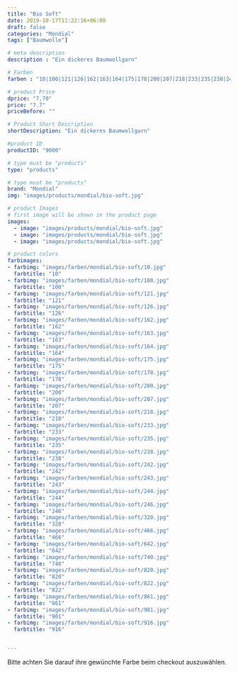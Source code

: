 ```yaml
---
title: "Bio Soft"
date: 2019-10-17T11:22:16+06:00
draft: false
categories: "Mondial"
tags: ["Baumwolle"]

# meta description
description : "Ein dickeres Baumwollgarn"

# Farben
farben : "10|100|121|126|162|163|164|175|178|200|207|218|233|235|238|242|243|244|246|320|466|642|740|820|822|861|901|916"

# product Price
dprice: "7,70"
price: "7.7"
priceBefore: ""

# Product Short Description
shortDescription: "Ein dickeres Baumwollgarn"

#product ID
productID: "9000"

# type must be "products"
type: "products"

# type must be "products"
brand: "Mondial"
img: "images/products/mondial/bio-soft.jpg"   

# product Images
# first image will be shown in the product page
images:
  - image: "images/products/mondial/bio-soft.jpg"
  - image: "images/products/mondial/bio-soft.jpg"
  - image: "images/products/mondial/bio-soft.jpg"

# product colors
farbimages:
- farbimg: "images/farben/mondial/bio-soft/10.jpg"	
  farbtitle: "10"
- farbimg: "images/farben/mondial/bio-soft/100.jpg"	
  farbtitle: "100"
- farbimg: "images/farben/mondial/bio-soft/121.jpg"	
  farbtitle: "121"
- farbimg: "images/farben/mondial/bio-soft/126.jpg"	
  farbtitle: "126"
- farbimg: "images/farben/mondial/bio-soft/162.jpg"	
  farbtitle: "162"
- farbimg: "images/farben/mondial/bio-soft/163.jpg"	
  farbtitle: "163"
- farbimg: "images/farben/mondial/bio-soft/164.jpg"	
  farbtitle: "164"
- farbimg: "images/farben/mondial/bio-soft/175.jpg"	
  farbtitle: "175"
- farbimg: "images/farben/mondial/bio-soft/178.jpg"	
  farbtitle: "178"
- farbimg: "images/farben/mondial/bio-soft/200.jpg"	
  farbtitle: "200"
- farbimg: "images/farben/mondial/bio-soft/207.jpg"	
  farbtitle: "207"
- farbimg: "images/farben/mondial/bio-soft/218.jpg"	
  farbtitle: "218"
- farbimg: "images/farben/mondial/bio-soft/233.jpg"	
  farbtitle: "233"
- farbimg: "images/farben/mondial/bio-soft/235.jpg"	
  farbtitle: "235"
- farbimg: "images/farben/mondial/bio-soft/238.jpg"	
  farbtitle: "238"
- farbimg: "images/farben/mondial/bio-soft/242.jpg"	
  farbtitle: "242"
- farbimg: "images/farben/mondial/bio-soft/243.jpg"	
  farbtitle: "243"
- farbimg: "images/farben/mondial/bio-soft/244.jpg"	
  farbtitle: "244"
- farbimg: "images/farben/mondial/bio-soft/246.jpg"	
  farbtitle: "246"
- farbimg: "images/farben/mondial/bio-soft/320.jpg"	
  farbtitle: "320"
- farbimg: "images/farben/mondial/bio-soft/466.jpg"	
  farbtitle: "466"
- farbimg: "images/farben/mondial/bio-soft/642.jpg"	
  farbtitle: "642"
- farbimg: "images/farben/mondial/bio-soft/740.jpg"	
  farbtitle: "740"
- farbimg: "images/farben/mondial/bio-soft/820.jpg"	
  farbtitle: "820"
- farbimg: "images/farben/mondial/bio-soft/822.jpg"	
  farbtitle: "822"
- farbimg: "images/farben/mondial/bio-soft/861.jpg"	
  farbtitle: "861"
- farbimg: "images/farben/mondial/bio-soft/901.jpg"	
  farbtitle: "901"
- farbimg: "images/farben/mondial/bio-soft/916.jpg"	
  farbtitle: "916"


---
```


Bitte achten Sie darauf ihre gewünchte Farbe beim checkout auszuwählen.
